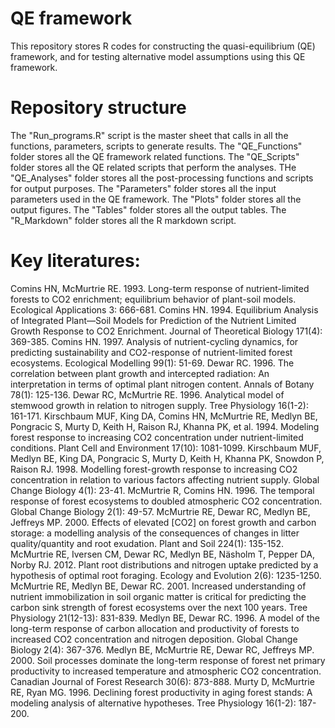 # QE framework

This repository stores R codes for constructing the quasi-equilibrium (QE) framework, and for testing alternative model assumptions using this QE framework. 

# Repository structure
The "Run_programs.R" script is the master sheet that calls in all the functions, parameters, scripts to generate results. 
The "QE_Functions" folder stores all the QE framework related functions. 
The "QE_Scripts" folder stores all the QE related scripts that perform the analyses. 
THe "QE_Analyses" folder stores all the post-processing functions and scripts for output purposes. 
The "Parameters" folder stores all the input parameters used in the QE framework. 
The "Plots" folder stores all the output figures. 
The "Tables" folder stores all the output tables. 
The "R_Markdown" folder stores all the R markdown script. 

# Key literatures:

Comins HN, McMurtrie RE. 1993. Long-term response of nutrient-limited forests to CO2 enrichment; equilibrium behavior of plant-soil models. Ecological Applications 3: 666-681.
Comins HN. 1994. Equilibrium Analysis of Integrated Plant—Soil Models for Prediction of the Nutrient Limited Growth Response to CO2 Enrichment. Journal of Theoretical Biology 171(4): 369-385.
Comins HN. 1997. Analysis of nutrient-cycling dynamics, for predicting sustainability and CO2-response of nutrient-limited forest ecosystems. Ecological Modelling 99(1): 51-69.
Dewar RC. 1996. The correlation between plant growth and intercepted radiation: An interpretation in terms of optimal plant nitrogen content. Annals of Botany 78(1): 125-136.
Dewar RC, McMurtrie RE. 1996. Analytical model of stemwood growth in relation to nitrogen supply. Tree Physiology 16(1-2): 161-171.
Kirschbaum MUF, King DA, Comins HN, McMurtrie RE, Medlyn BE, Pongracic S, Murty D, Keith H, Raison RJ, Khanna PK, et al. 1994. Modeling forest response to increasing CO2 concentration under nutrient-limited conditions. Plant Cell and Environment 17(10): 1081-1099.
Kirschbaum MUF, Medlyn BE, King DA, Pongracic S, Murty D, Keith H, Khanna PK, Snowdon P, Raison RJ. 1998. Modelling forest-growth response to increasing CO2 concentration in relation to various factors affecting nutrient supply. Global Change Biology 4(1): 23-41.
McMurtrie R, Comins HN. 1996. The temporal response of forest ecosystems to doubled atmospheric CO2 concentration. Global Change Biology 2(1): 49-57.
McMurtrie RE, Dewar RC, Medlyn BE, Jeffreys MP. 2000. Effects of elevated [CO2] on forest growth and carbon storage: a modelling analysis of the consequences of changes in litter quality/quantity and root exudation. Plant and Soil 224(1): 135-152.
McMurtrie RE, Iversen CM, Dewar RC, Medlyn BE, Näsholm T, Pepper DA, Norby RJ. 2012. Plant root distributions and nitrogen uptake predicted by a hypothesis of optimal root foraging. Ecology and Evolution 2(6): 1235-1250.
McMurtrie RE, Medlyn BE, Dewar RC. 2001. Increased understanding of nutrient immobilization in soil organic matter is critical for predicting the carbon sink strength of forest ecosystems over the next 100 years. Tree Physiology 21(12-13): 831-839.
Medlyn BE, Dewar RC. 1996. A model of the long-term response of carbon allocation and productivity of forests to increased CO2 concentration and nitrogen deposition. Global Change Biology 2(4): 367-376.
Medlyn BE, McMurtrie RE, Dewar RC, Jeffreys MP. 2000. Soil processes dominate the long-term response of forest net primary productivity to increased temperature and atmospheric CO2 concentration. Canadian Journal of Forest Research 30(6): 873-888.
Murty D, McMurtrie RE, Ryan MG. 1996. Declining forest productivity in aging forest stands: A modeling analysis of alternative hypotheses. Tree Physiology 16(1-2): 187-200.

